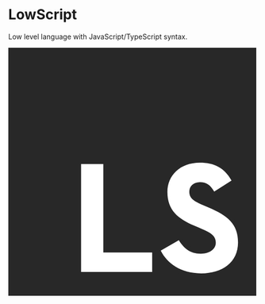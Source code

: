 # LowScript

Low level language with JavaScript/TypeScript syntax.

![LowScriptLogo](./LowScriptLogo.jpg)
